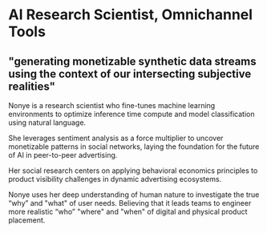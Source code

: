 # AI Research Scientist, Omnichannel Tools

## "generating monetizable synthetic data streams using the context of our intersecting subjective realities"

Nonye is a research scientist who fine-tunes machine learning environments to optimize inference time compute and model classification using natural language. 

She leverages sentiment analysis as a force multiplier to uncover monetizable patterns in social networks, laying the foundation for the future of AI in peer-to-peer advertising.

Her social research centers on applying behavioral economics principles to product visibility challenges in dynamic advertising ecosystems. 

Nonye uses her deep understanding of human nature to investigate the true “why” and "what" of user needs. Believing that it leads teams to engineer more realistic “who” "where" and "when" of digital and physical product placement.




